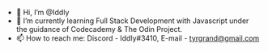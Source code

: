 - 👋 Hi, I’m @Iddly
- 🌱 I’m currently learning Full Stack Development with Javascript under the guidance of Codecademy & The Odin Project.
- 📫 How to reach me: Discord - Iddly#3410, E-mail - tyrgrand@gmail.com

<!---
Iddly/Iddly is a ✨ special ✨ repository because its `README.md` (this file) appears on your GitHub profile.
You can click the Preview link to take a look at your changes.
--->
